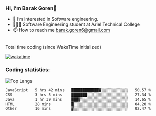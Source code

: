 ###  Hi, I’m Barak Goren👋
- 👀 I’m interested in Software engineering.
- 👨🏼‍🎓 Software Engineering student at Ariel Technical College
- 📫 How to reach me barak.goren6@gmail.com
##
Total time coding (since WakaTime initialized)

[![wakatime](https://wakatime.com/badge/user/5cc5ec80-a806-4ca2-a704-db29274e48cd.svg)](https://wakatime.com/@5cc5ec80-a806-4ca2-a704-db29274e48cd)

   
### Coding statistics:

![Top Langs](https://github-readme-stats.vercel.app/api/top-langs/?username=barakgoren&layout=compact&langs_count=30&exclude_repo=ML_learning&line_height=25)


<!--START_SECTION:waka-->

```txt
JavaScript   5 hrs 42 mins   ████████████▓░░░░░░░░░░░░   50.57 %
CSS          3 hrs 5 mins    ███████░░░░░░░░░░░░░░░░░░   27.34 %
Java         1 hr 39 mins    ███▓░░░░░░░░░░░░░░░░░░░░░   14.65 %
HTML         28 mins         █░░░░░░░░░░░░░░░░░░░░░░░░   04.20 %
Other        16 mins         ▓░░░░░░░░░░░░░░░░░░░░░░░░   02.47 %
```

<!--END_SECTION:waka-->

<!---
barakgoren/barakgoren is a ✨ special ✨ repository because its `README.md` (this file) appears on your GitHub profile.
You can click the Preview link to take a look at your changes.
--->
